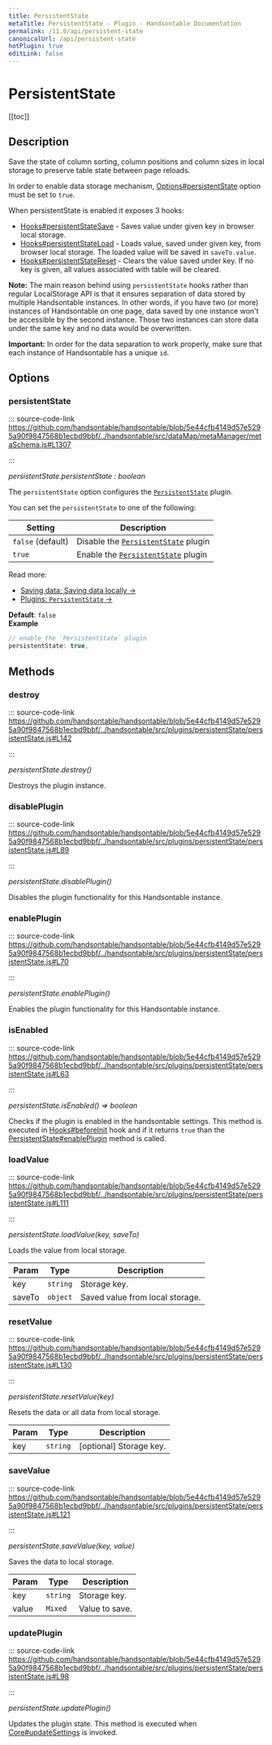 ```yaml
---
title: PersistentState
metaTitle: PersistentState - Plugin - Handsontable Documentation
permalink: /11.0/api/persistent-state
canonicalUrl: /api/persistent-state
hotPlugin: true
editLink: false
---
```


# PersistentState

[[toc]]

## Description

Save the state of column sorting, column positions and column sizes in local storage to preserve table state
between page reloads.

In order to enable data storage mechanism, [Options#persistentState](@/api/options.md#persistentstate) option must be set to `true`.

When persistentState is enabled it exposes 3 hooks:
- [Hooks#persistentStateSave](@/api/hooks.md#persistentstatesave) - Saves value under given key in browser local storage.
- [Hooks#persistentStateLoad](@/api/hooks.md#persistentstateload) - Loads value, saved under given key, from browser local storage. The loaded
value will be saved in `saveTo.value`.
- [Hooks#persistentStateReset](@/api/hooks.md#persistentstatereset) - Clears the value saved under key. If no key is given, all values associated
with table will be cleared.

__Note:__ The main reason behind using `persistentState` hooks rather than regular LocalStorage API is that it
ensures separation of data stored by multiple Handsontable instances. In other words, if you have two (or more)
instances of Handsontable on one page, data saved by one instance won't be accessible by the second instance.
Those two instances can store data under the same key and no data would be overwritten.

__Important:__ In order for the data separation to work properly, make sure that each instance of Handsontable has a unique `id`.


## Options

### persistentState
  
::: source-code-link https://github.com/handsontable/handsontable/blob/5e44cfb4149d57e5295a90f9847568b1ecbd9bbf/../handsontable/src/dataMap/metaManager/metaSchema.js#L1307

:::

_persistentState.persistentState : boolean_

The `persistentState` option configures the [`PersistentState`](@/api/persistentState.md) plugin.

You can set the `persistentState` to one of the following:

| Setting           | Description                                                      |
| ----------------- | ---------------------------------------------------------------- |
| `false` (default) | Disable the [`PersistentState`](@/api/persistentState.md) plugin |
| `true`            | Enable the [`PersistentState`](@/api/persistentState.md) plugin  |

Read more:
- [Saving data: Saving data locally &#8594;](@/guides/getting-started/saving-data.md#saving-data-locally)
- [Plugins: `PersistentState` &#8594;](@/api/persistentState.md)

**Default**: <code>false</code>  
**Example**  
```js
// enable the `PersistentState` plugin
persistentState: true,
```

## Methods

### destroy
  
::: source-code-link https://github.com/handsontable/handsontable/blob/5e44cfb4149d57e5295a90f9847568b1ecbd9bbf/../handsontable/src/plugins/persistentState/persistentState.js#L142

:::

_persistentState.destroy()_

Destroys the plugin instance.



### disablePlugin
  
::: source-code-link https://github.com/handsontable/handsontable/blob/5e44cfb4149d57e5295a90f9847568b1ecbd9bbf/../handsontable/src/plugins/persistentState/persistentState.js#L89

:::

_persistentState.disablePlugin()_

Disables the plugin functionality for this Handsontable instance.



### enablePlugin
  
::: source-code-link https://github.com/handsontable/handsontable/blob/5e44cfb4149d57e5295a90f9847568b1ecbd9bbf/../handsontable/src/plugins/persistentState/persistentState.js#L70

:::

_persistentState.enablePlugin()_

Enables the plugin functionality for this Handsontable instance.



### isEnabled
  
::: source-code-link https://github.com/handsontable/handsontable/blob/5e44cfb4149d57e5295a90f9847568b1ecbd9bbf/../handsontable/src/plugins/persistentState/persistentState.js#L63

:::

_persistentState.isEnabled() ⇒ boolean_

Checks if the plugin is enabled in the handsontable settings. This method is executed in [Hooks#beforeInit](@/api/hooks.md#beforeinit)
hook and if it returns `true` than the [PersistentState#enablePlugin](@/api/persistentState.md#enableplugin) method is called.



### loadValue
  
::: source-code-link https://github.com/handsontable/handsontable/blob/5e44cfb4149d57e5295a90f9847568b1ecbd9bbf/../handsontable/src/plugins/persistentState/persistentState.js#L111

:::

_persistentState.loadValue(key, saveTo)_

Loads the value from local storage.


| Param | Type | Description |
| --- | --- | --- |
| key | `string` | Storage key. |
| saveTo | `object` | Saved value from local storage. |



### resetValue
  
::: source-code-link https://github.com/handsontable/handsontable/blob/5e44cfb4149d57e5295a90f9847568b1ecbd9bbf/../handsontable/src/plugins/persistentState/persistentState.js#L130

:::

_persistentState.resetValue(key)_

Resets the data or all data from local storage.


| Param | Type | Description |
| --- | --- | --- |
| key | `string` | [optional] Storage key. |



### saveValue
  
::: source-code-link https://github.com/handsontable/handsontable/blob/5e44cfb4149d57e5295a90f9847568b1ecbd9bbf/../handsontable/src/plugins/persistentState/persistentState.js#L121

:::

_persistentState.saveValue(key, value)_

Saves the data to local storage.


| Param | Type | Description |
| --- | --- | --- |
| key | `string` | Storage key. |
| value | `Mixed` | Value to save. |



### updatePlugin
  
::: source-code-link https://github.com/handsontable/handsontable/blob/5e44cfb4149d57e5295a90f9847568b1ecbd9bbf/../handsontable/src/plugins/persistentState/persistentState.js#L98

:::

_persistentState.updatePlugin()_

Updates the plugin state. This method is executed when [Core#updateSettings](@/api/core.md#updatesettings) is invoked.


